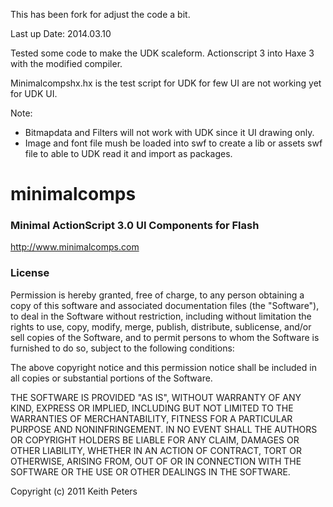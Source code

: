 This has been fork for adjust the code a bit.

Last up Date: 2014.03.10

Tested some code to make the UDK scaleform. Actionscript 3 into Haxe 3 with the modified compiler.

Minimalcompshx.hx is the test script for UDK for few UI are not working yet for UDK UI.



Note:
 * Bitmapdata and Filters will not work with UDK since it UI drawing only.
 * Image and font file mush be loaded into swf to create a lib or assets swf file to able to UDK read it and import as packages.

# minimalcomps
### Minimal ActionScript 3.0 UI Components for Flash
http://www.minimalcomps.com

### License
Permission is hereby granted, free of charge, to any person obtaining a copy
of this software and associated documentation files (the "Software"), to deal
in the Software without restriction, including without limitation the rights
to use, copy, modify, merge, publish, distribute, sublicense, and/or sell
copies of the Software, and to permit persons to whom the Software is
furnished to do so, subject to the following conditions:

The above copyright notice and this permission notice shall be included in
all copies or substantial portions of the Software.

THE SOFTWARE IS PROVIDED "AS IS", WITHOUT WARRANTY OF ANY KIND, EXPRESS OR
IMPLIED, INCLUDING BUT NOT LIMITED TO THE WARRANTIES OF MERCHANTABILITY,
FITNESS FOR A PARTICULAR PURPOSE AND NONINFRINGEMENT. IN NO EVENT SHALL THE
AUTHORS OR COPYRIGHT HOLDERS BE LIABLE FOR ANY CLAIM, DAMAGES OR OTHER
LIABILITY, WHETHER IN AN ACTION OF CONTRACT, TORT OR OTHERWISE, ARISING FROM,
OUT OF OR IN CONNECTION WITH THE SOFTWARE OR THE USE OR OTHER DEALINGS IN
THE SOFTWARE.
 
Copyright (c) 2011 Keith Peters
